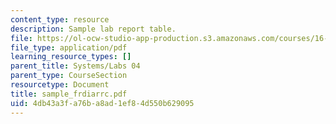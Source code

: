 ```yaml
---
content_type: resource
description: Sample lab report table.
file: https://ol-ocw-studio-app-production.s3.amazonaws.com/courses/16-01-unified-engineering-i-ii-iii-iv-fall-2005-spring-2006/4db43a3fa76ba8ad1ef84d550b629095_sample_frdiarrc.pdf
file_type: application/pdf
learning_resource_types: []
parent_title: Systems/Labs 04
parent_type: CourseSection
resourcetype: Document
title: sample_frdiarrc.pdf
uid: 4db43a3f-a76b-a8ad-1ef8-4d550b629095
---
```

